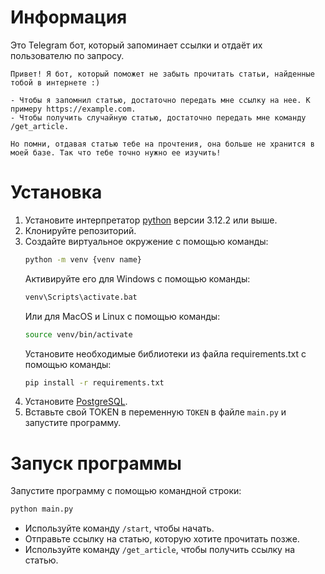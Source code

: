 # Информация
Это Telegram бот, который запоминает ссылки и отдаёт их пользователю по запросу.
```example
Привет! Я бот, который поможет не забыть прочитать статьи, найденные тобой в интернете :)

- Чтобы я запомнил статью, достаточно передать мне ссылку на нее. К примеру https://example.com.
- Чтобы получить случайную статью, достаточно передать мне команду /get_article.

Но помни, отдавая статью тебе на прочтения, она больше не хранится в моей базе. Так что тебе точно нужно ее изучить!
```

# Установка

1. Установите интерпретатор [python](https://www.python.org/downloads/) версии 3.12.2 или выше.
2. Клонируйте репозиторий.
3. Создайте виртуальное окружение c помощью команды:
    ```bash 
    python -m venv {venv name}
    ```
    Активируйте его для Windows с помощью команды:
    ```bash 
    venv\Scripts\activate.bat
    ```
    Или для MacOS и Linux с помощью команды:
     ```bash 
    source venv/bin/activate
    ```
    Установите необходимые библиотеки из файла requirements.txt с помощью команды:
    ```bash 
    pip install -r requirements.txt
    ```
4. Установите [PostgreSQL](https://www.postgresql.org/download/).
5. Вставьте свой TOKEN в переменную `TOKEN` в файле `main.py` и запустите программу.

# Запуск программы

Запустите программу с помощью командной строки:
  ```bash 
  python main.py 
  ```
- Используйте команду ```/start```, чтобы начать.
- Отправьте ссылку на статью, которую хотите прочитать позже.
- Используйте команду ```/get_article```, чтобы получить ссылку на статью.
